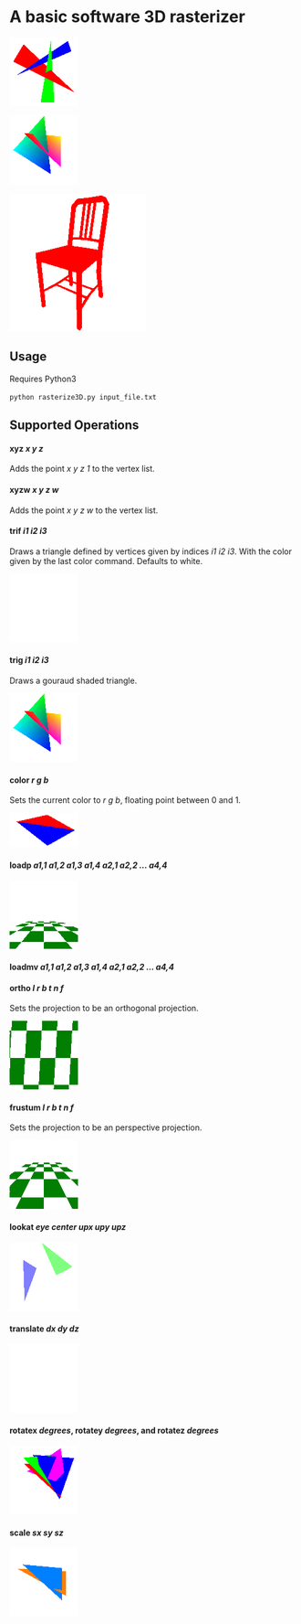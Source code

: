 # A basic software 3D rasterizer

![](https://raw.githubusercontent.com/frostdpr/simple-python-3D-rasterizer/master/output/depth.png)

![](https://raw.githubusercontent.com/frostdpr/simple-python-3D-rasterizer/master/output/trig.png)

![](https://raw.githubusercontent.com/frostdpr/simple-python-3D-rasterizer/master/output/flatnormals.png)


## Usage

Requires Python3

`python rasterize3D.py input_file.txt`

## Supported Operations

#### xyz *x y z*

Adds the point *x y z 1* to the vertex list.

#### xyzw *x y z w*

Adds the point *x y z w* to the vertex list.

#### trif *i1 i2 i3*

Draws a triangle defined by vertices given by indices *i1 i2 i3*. With the color given by the last color command. Defaults to white.

![](https://raw.githubusercontent.com/frostdpr/simple-python-3D-rasterizer/master/output/trif.png)

#### trig *i1 i2 i3*

Draws a gouraud shaded triangle.

![](https://raw.githubusercontent.com/frostdpr/simple-python-3D-rasterizer/master/output/trig.png)

#### color *r g b*

Sets the current color to *r g b*, floating point between 0 and 1.

![](https://raw.githubusercontent.com/frostdpr/simple-python-3D-rasterizer/master/output/color.png)

#### loadp *a1,1 a1,2 a1,3 a1,4 a2,1 a2,2 … a4,4*

![](https://raw.githubusercontent.com/frostdpr/simple-python-3D-rasterizer/master/output/loadp.png)

#### loadmv *a1,1 a1,2 a1,3 a1,4 a2,1 a2,2 … a4,4*

#### ortho *l r b t n f*

Sets the projection to be an orthogonal projection.

![](https://raw.githubusercontent.com/frostdpr/simple-python-3D-rasterizer/master/output/ortho.png)

#### frustum *l r b t n f* 

Sets the projection to be an perspective projection.

![](https://raw.githubusercontent.com/frostdpr/simple-python-3D-rasterizer/master/output/frustum.png)

#### lookat *eye center upx upy upz*

![](https://raw.githubusercontent.com/frostdpr/simple-python-3D-rasterizer/master/output/lookat.png)

#### translate *dx dy dz*

![](https://raw.githubusercontent.com/frostdpr/simple-python-3D-rasterizer/master/output/translate.png)

#### rotatex *degrees*, rotatey *degrees*, and rotatez *degrees*

![](https://raw.githubusercontent.com/frostdpr/simple-python-3D-rasterizer/master/output/rotatex.png)

#### scale *sx sy sz*

![](https://raw.githubusercontent.com/frostdpr/simple-python-3D-rasterizer/master/output/scale.png)
